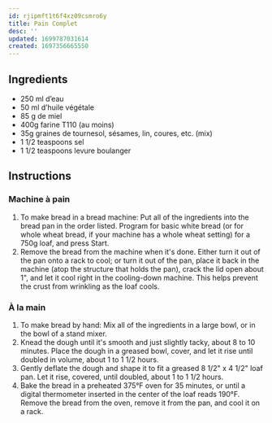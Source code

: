 ```yaml
---
id: rjipmft1t6f4xz09csmro6y
title: Pain Complet
desc: ''
updated: 1699787031614
created: 1697356665550
---
```


## Ingredients

- 250 ml d’eau
- 50 ml d’huile végétale
- 85 g de miel
- 400g farine T110 (au moins)
- 35g graines de tournesol, sésames, lin, coures, etc. (mix)
- 1 1/2 teaspoons sel
- 1 1/2 teaspoons levure boulanger

## Instructions

### Machine à pain

1. To make bread in a bread machine: Put all of the ingredients into the bread pan in the order listed. Program for basic white bread (or for whole wheat bread, if your machine has a whole wheat setting) for a 750g loaf, and press Start.
2. Remove the bread from the machine when it's done. Either turn it out of the pan onto a rack to cool; or turn it out of the pan, place it back in the machine (atop the structure that holds the pan), crack the lid open about 1", and let it cool right in the cooling-down machine. This helps prevent the crust from wrinkling as the loaf cools.

### À la main

1. To make bread by hand: Mix all of the ingredients in a large bowl, or in the bowl of a stand mixer.
2. Knead the dough until it's smooth and just slightly tacky, about 8 to 10 minutes. Place the dough in a greased bowl, cover, and let it rise until doubled in volume, about 1 to 1 1/2 hours.
3. Gently deflate the dough and shape it to fit a greased 8 1/2" x 4 1/2" loaf pan. Let it rise, covered, until doubled, about 1 to 1 1/2 hours.
4. Bake the bread in a preheated 375°F oven for 35 minutes, or until a digital thermometer inserted in the center of the loaf reads 190°F. Remove the bread from the oven, remove it from the pan, and cool it on a rack.
